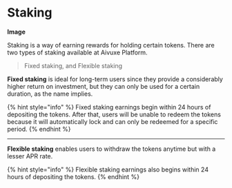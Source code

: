 # Staking

**Image**

Staking is a way of earning rewards for holding certain tokens. There are two types of staking available at Aivuxe Platform.

> Fixed staking, and Flexible staking

**Fixed staking** is ideal for long-term users since they provide a considerably higher return on investment, but they can only be used for a certain duration, as the name implies.

{% hint style="info" %}
Fixed staking earnings begin within 24 hours of depositing the tokens. After that, users will be unable to redeem the tokens because it will automatically lock and can only be redeemed for a specific period.
{% endhint %}

***

**Flexible staking** enables users to withdraw the tokens anytime but with a lesser APR rate.

{% hint style="info" %}
Flexible staking earnings also begins within 24 hours of depositing the tokens.
{% endhint %}
